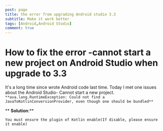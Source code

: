 ```yaml
---
post: page
title: the error from upgrading Android studio 3.3
subtitle: Make it work better
tags: [Android,Android Studio]
comment: true
---
```

# How to fix the error -cannot start a new project on Android Studio when upgrade to 3.3

It's a long time since wrote Android code last time.
Today I met one issues about the Android Studio- Cannot start a new project.
`**ava.lang.RuntimeException: Could not find a JavaToKotlinConversionProvider, even though one should be bundled**`

**	**Solution**:**

	You must ensure the plugin of Kotlin enable(If disable, please ensure it enable)
	




